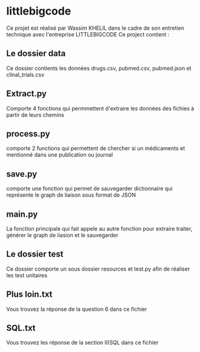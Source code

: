 # littlebigcode
Ce projet est réalisé par Wassim KHELIL dans le cadre de son entretien technique avec l'entreprise LITTLEBIGCODE
Ce project contient :
## Le dossier data 
Ce dossier contients les données drugs.csv, pubmed.csv, pubmed.json et clinal_trials.csv
## Extract.py
Comporte 4 fonctions qui permmettent d'extraire les données des fichies à partir de leurs chemins
## process.py
comporte 2 functions qui permettent de chercher si un médicaments et mentionné dans une publication ou journal 
## save.py
comporte une fonction qui permet de sauvegarder dictionnaire qui représente le graph de liaison sous format de JSON
## main.py
La fonction principale qui fait appele au autre fonction pour extraire traiter, générer le graph de liasion et le sauvegarder 
## Le dossier test
Ce dossier comporte un sous dossier resources et test.py afin de réaliser les test unitaires

## Plus loin.txt 
Vous trouvez la réponse de la question 6 dans ce fichier
## SQL.txt
Vous trouvez les réponse de la section II)SQL dans ce fichier
